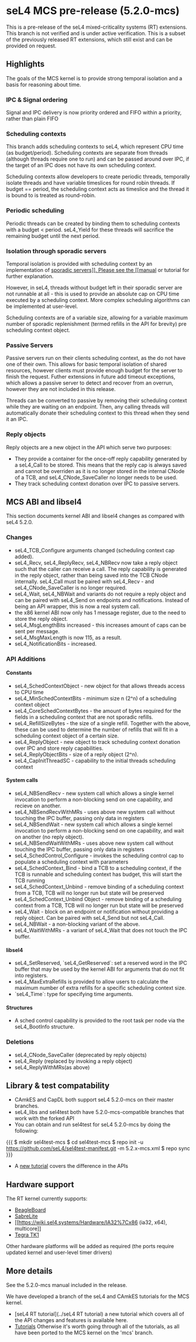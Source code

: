 # seL4 MCS pre-release (5.2.0-mcs)


This is a pre-release of the seL4 mixed-criticality systems (RT)
extensions. This branch is not verified and is under active
verification. This is a subset of the previously released RT extensions,
which still exist and can be provided on request.

## Highlights


The goals of the MCS kernel is to provide strong temporal isolation and
a basis for reasoning about time.

### IPC & Signal ordering


Signal and IPC delivery is now priority ordered and FIFO within a
priority, rather than plain FIFO

### Scheduling contexts


This branch adds scheduling contexts to seL4, which represent CPU time
(as budget/period). Scheduling contexts are separate from threads
(although threads require one to run) and can be passed around over IPC,
if the target of an IPC does not have its own scheduling context.

Scheduling contexts allow developers to create periodic threads,
temporally isolate threads and have variable timeslices for round robin
threads. If budget == period, the scheduling context acts as timeslice
and the thread it is bound to is treated as round-robin.

### Periodic scheduling


Periodic threads can be created by binding them to scheduling contexts
with a budget &lt; period. seL4_Yield for these threads will sacrifice
the remaining budget until the next period.

### Isolation through sporadic servers


Temporal isolation is provided with scheduling context by an
implementation of
[sporadic servers\]\]. Please see the \[\[manual](https://www.cs.fsu.edu/~awang/papers/rtas2010.pdf) or tutorial for further
explanation.

However, in seL4, threads without budget left in their sporadic server
are not runnable at all - this is used to provide an absolute cap on CPU
time executed by a scheduling context. More complex scheduling
algorithms can be implemented at user-level.

Scheduling contexts are of a variable size, allowing for a variable
maximum number of sporadic replenishment (termed refills in the API for
brevity) pre scheduling context object.

### Passive Servers


Passive servers run on their clients scheduling context, as the do not
have one of their own. This allows for basic temporal isolation of
shared resources, however clients must provide enough budget for the
server to finish the request. Futher extensions in future add timeout
exceptions, which allows a passive server to detect and recover from an
overrun, however they are not included in this release.

Threads can be converted to passive by removing their scheduling context
while they are waiting on an endpoint. Then, any calling threads will
automatically donate their scheduling context to this thread when they
send it an IPC.

### Reply objects


Reply objects are a new object in the API which serve two purposes:

  -   They provide a container for the once-off reply capability
      generated by a seL4_Call to be stored. This means that the reply
      cap is always saved and cannot be overriden as it is no longer
      stored in the internal CNode of a TCB, and seL4_CNode_SaveCaller
      no longer needs to be used.
  -   They track scheduling context donation over IPC to
      passive servers.

## MCS ABI and libsel4


This section documents kernel ABI and libsel4 changes as compared with
seL4 5.2.0.

### Changes


  -   seL4_TCB_Configure arguments changed (scheduling context
      cap added).
  -   seL4_Recv, seL4_ReplyRecv, seL4_NBRecv now take a reply object
      such that the caller can receive a call. The reply capability is
      generated in the reply object, rather than being saved into the
      TCB CNode internally. seL4_Call must be paired with seL4_Recv -
      and seL4_CNode_SaveCaller is no longer required.
  -   seL4_Wait, seL4_NBWait and variants do not require a reply
      object and can be paired with seL4_Send on endpoints
      and notifications. Instead of being an API wrapper, this is now a
      real system call.
  -   the x86 kernel ABI now only has 1 message register, due to the
      need to store the reply object.
  -   seL4_MsgLengthBits increased - this increases amount of caps can
      be sent per message.
  -   seL4_MsgMaxLength is now 115, as a result.
  -   seL4_NotificationBits - increased.

### API Additions


#### Constants


  -   seL4_SchedContextObject - new object for that allows threads
      access to CPU time
  -   seL4_MinSchedContextBits - minimum size n (2\^n) of a scheduling
      context object
  -   seL4_CoreSchedContextBytes - the amount of bytes required for the
      fields in a scheduling context that are not sporadic refills.
  -   seL4_RefillSizeBytes - the size of a single refill. Together with
      the above, these can be used to determine the number of refills
      that will fit in a scheduling context object of a certain size.
  -   seL4_ReplyObject - new object to track scheduling context
      donation over IPC and store reply capabilities.
  -   seL4_ReplyObjectBits - size of a reply object (2\^n).
  -   seL4_CapInitThreadSC - capability to the initial threads
      scheduling context

#### System calls


  -   seL4_NBSendRecv - new system call which allows a single kernel
      invocation to perform a non-blocking send on one capability, and
      recieve on another.
  -   seL4_NBSendRecvWithMRs - uses above new system call without
      touching the IPC buffer, passing only data in registers
  -   seL4_NBSendWait - new system call which allows a single kernel
      invocation to perform a non-blocking send on one capability, and
      wait on another (no reply object).
  -   seL4_NBSendWaitWithMRs - uses above new system call without
      touching the IPC buffer, passing only data in registers
  -   seL4_SchedControl_Configure - invokes the scheduling control cap
      to populate a scheduling context with parameters
  -   seL4_SchedContext_Bind - bind a TCB to a scheduling context, if
      the TCB is runnable and scheduling context has budget, this will
      start the TCB running
  -   seL4_SchedContext_Unbind - remove binding of a scheduling
      context from a TCB, TCB will no longer run but state will be
      preserved
  -   seL4_SchedContext_Unbind Object - remove binding of a scheduling
      context from a TCB, TCB will no longer run but state will be
      preserved
  -   seL4_Wait - block on an endpoint or notification without
      providing a reply object. Can be paired with seL4_Send but
      not seL4_Call.
  -   seL4_NBWait - a non-blocking variant of the above.
  -   seL4_WaitWithMRs - a variant of seL4_Wait that does not touch
      the IPC buffer.

#### libsel4


  -   seL4_SetReserved, \`seL4_GetReserved\`: set a reserved word in
      the IPC buffer that may be used by the kernel ABI for arguments
      that do not fit into registers.
  -   seL4_MaxExtraRefills is provided to allow users to calculate the
      maximum number of extra refills for a specific scheduling
      context size.
  -   \`seL4_Time\`: type for specifying time arguments.

#### Structures


  -   A sched control capability is provided to the root task per node
      via the seL4_BootInfo structure.

### Deletions


  -   seL4_CNode_SaveCaller (deprecated by reply objects)
  -   seL4_Reply (replaced by invoking a reply object)
  -   seL4_ReplyWithMRs(as above)

## Library & test compatability


  -   CAmkES and CapDL both support seL4 5.2.0-mcs on their
      master branches.
  -   seL4_libs and sel4test both have 5.2.0-mcs-compatible branches
      that work with the forked API
  -   You can obtain and run sel4test for seL4 5.2.0-mcs by doing the
      following:

{{{ \$ mkdir sel4test-mcs \$ cd sel4test-mcs \$ repo init -u
<https://github.com/seL4/sel4test-manifest.git> -m 5.2.x-mcs.xml \$ repo
sync }}}

  -   A [new tutorial](https://wiki.sel4.systems/seL4%20RT%20tutorial) covers the difference in the APIs

## Hardware support


The RT kernel currently supports:

  -   [BeagleBoard](Hardware/BeagleBoard)
  -   [SabreLite](Hardware/sabreLite)
  -   \[\[<https://wiki.sel4.systems/Hardware/IA32%7Cx86> (ia32, x64),
      multicore\]\]
  -   [Tegra TK1](Hardware/jetsontk1)

Other hardware platforms will be added as required (the ports require
updated kernel and user-level timer drivers)

## More details


See the 5.2.0-mcs manual included in the release.

We have developed a branch of the seL4 and CAmkES tutorials for the MCS
kernel.

  -   [seL4 RT tutorial](../seL4 RT tutorial) a new tutorial which covers all of the
      API changes and features is available here.
  -   [Tutorials](../Tutorials) Otherwise it's worth going through all of the
      tutorials, as all have been ported to the MCS kernel on the
      'mcs' branch.

